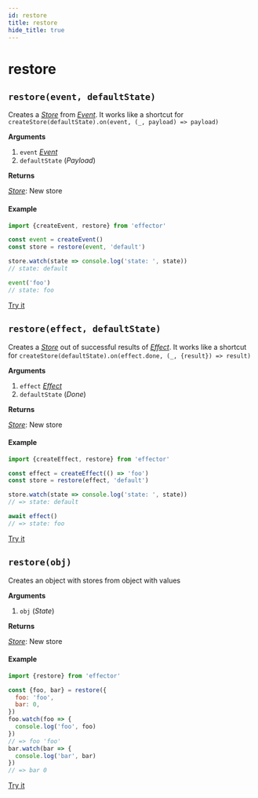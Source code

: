 ```yaml
---
id: restore
title: restore
hide_title: true
---
```


# restore

## `restore(event, defaultState)`

Creates a [_Store_](Store.md) from [_Event_](Event.md).
It works like a shortcut for `createStore(defaultState).on(event, (_, payload) => payload)`

**Arguments**

1. `event` [_Event_](Event.md)
2. `defaultState` (_Payload_)

**Returns**

[_Store_](Store.md): New store

#### Example

```js
import {createEvent, restore} from 'effector'

const event = createEvent()
const store = restore(event, 'default')

store.watch(state => console.log('state: ', state))
// state: default

event('foo')
// state: foo
```

[Try it](https://share.effector.dev/MGGQnTlQ)

## `restore(effect, defaultState)`

Creates a [_Store_](Store.md) out of successful results of [_Effect_](Effect.md).
It works like a shortcut for `createStore(defaultState).on(effect.done, (_, {result}) => result)`

**Arguments**

1. `effect` [_Effect_](Effect.md)
2. `defaultState` (_Done_)

**Returns**

[_Store_](Store.md): New store

#### Example

```js
import {createEffect, restore} from 'effector'

const effect = createEffect(() => 'foo')
const store = restore(effect, 'default')

store.watch(state => console.log('state: ', state))
// => state: default

await effect()
// => state: foo
```

[Try it](https://share.effector.dev/tP6RQsri)

## `restore(obj)`

Creates an object with stores from object with values

**Arguments**

1. `obj` (_State_)

**Returns**

[_Store_](Store.md): New store

#### Example

```js
import {restore} from 'effector'

const {foo, bar} = restore({
  foo: 'foo',
  bar: 0,
})
foo.watch(foo => {
  console.log('foo', foo)
})
// => foo 'foo'
bar.watch(bar => {
  console.log('bar', bar)
})
// => bar 0
```

[Try it](https://share.effector.dev/NQX0kotI)
